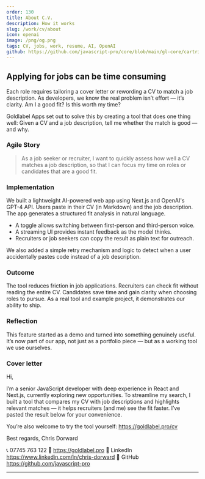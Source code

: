 ```yaml
---
order: 130
title: About C.V.
description: How it works
slug: /work/cv/about
icon: openai
image: /png/og.png
tags: CV, jobs, work, resume, AI, OpenAI
github: https://github.com/javascript-pro/core/blob/main/gl-core/cartridges/CV/actions/createPrompt.tsx
---
```


## Applying for jobs can be time consuming

Each role requires tailoring a cover letter or rewording a CV to match a job description. As developers, we know the real problem isn’t effort — it’s clarity. Am I a good fit? Is this worth my time?

Goldlabel Apps set out to solve this by creating a tool that does one thing well:
Given a CV and a job description, tell me whether the match is good — and why.

### Agile Story

> As a job seeker or recruiter, I want to quickly assess how well a CV matches a job description, so that I can focus my time on roles or candidates that are a good fit.

### Implementation

We built a lightweight AI-powered web app using Next.js and OpenAI's GPT-4 API. Users paste in their CV (in Markdown) and the job description. The app generates a structured fit analysis in natural language.

- A toggle allows switching between first-person and third-person voice.
- A streaming UI provides instant feedback as the model thinks.
- Recruiters or job seekers can copy the result as plain text for outreach.

We also added a simple retry mechanism and logic to detect when a user accidentally pastes code instead of a job description.

### Outcome

The tool reduces friction in job applications. Recruiters can check fit without reading the entire CV. Candidates save time and gain clarity when choosing roles to pursue. As a real tool and example project, it demonstrates our ability to ship.

### Reflection

This feature started as a demo and turned into something genuinely useful. It’s now part of our app, not just as a portfolio piece — but as a working tool we use ourselves.

### Cover letter

Hi,

I’m a senior JavaScript developer with deep experience in React and Next.js, currently exploring new opportunities. To streamline my search, I built a tool that compares my CV with job descriptions and highlights relevant matches — it helps recruiters (and me) see the fit faster. I’ve pasted the result below for your convenience.

You’re also welcome to try the tool yourself:
https://goldlabel.pro/cv

Best regards,
Chris Dorward

📞 07745 763 122
🔗 https://goldlabel.pro
🔗 LinkedIn https://www.linkedin.com/in/chris-dorward
🔗 GitHub https://github.com/javascript-pro

---

